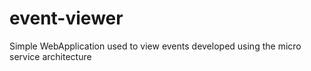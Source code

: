 # event-viewer
Simple WebApplication used to view events developed  using the micro service architecture
